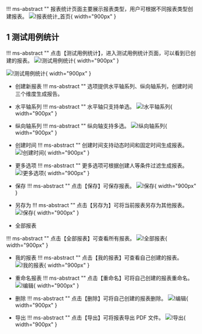 !!! ms-abstract ""
    报表统计页面主要展示报表类型，用户可根据不同报表类型创建报表。
![!报表统计_首页](../../img/report_statistics/报表统计_首页.png){ width="900px" }

## 1 测试用例统计
!!! ms-abstract ""
    点击【测试用例统计】，进入测试用例统计页面，可以看到已创建的报表。
![!测试用例统计](../../img/report_statistics/测试用例统计.png){ width="900px" }

![!测试用例统计](../../img/report_statistics/测试用例统计_1.png){ width="900px" }

- 创建新报表
!!! ms-abstract ""
    选项提供水平轴系列、纵向轴系列，创建时间三个维度生成报告。

-  水平轴系列
!!! ms-abstract ""
    水平轴只支持单选。
![!水平轴系列](../../img/report_statistics/水平轴系列.png){ width="900px" }

- 纵向轴系列
!!! ms-abstract ""
    纵向轴支持多选。
![!纵向轴系列](../../img/report_statistics/纵向轴系列.png){ width="900px" }

- 创建时间
!!! ms-abstract ""
    创建时间支持动态时间和固定时间生成报表。
![!创建时间](../../img/report_statistics/创建时间.png){ width="900px" }

- 更多选项
!!! ms-abstract ""
    更多选项可根据创建人等条件过滤生成报表。
![!更多选项](../../img/report_statistics/更多选项.png){ width="900px" }

- 保存
!!! ms-abstract ""
    点击【保存】可保存报表。
![!保存](../../img/report_statistics/保存.png){ width="900px" }

- 另存为
!!! ms-abstract ""
    点击【另存为】可将当前报表另存为其他报表。
![!保存](../../img/report_statistics/另存为.png){ width="900px" }

- 全部报表

!!! ms-abstract ""
    点击【全部报表】可查看所有报表。
![!全部报表](../../img/report_statistics/全部报表.png){ width="900px" }

- 我的报表
!!! ms-abstract ""
    点击【我的报表】可查看自己创建的报表。
![!我的报表](../../img/report_statistics/我的报表.png){ width="900px" }

- 重命名报表
!!! ms-abstract ""
    点击【重命名】可将自己创建的报表重命名。
![!编辑](../../img/report_statistics/编辑.png){ width="900px" }

- 删除
!!! ms-abstract ""
    点击【删除】可将自己创建的报表删除。
![!编辑](../../img/report_statistics/删除.png){ width="900px" }

- 导出
!!! ms-abstract ""
    点击【导出】可将报表导出 PDF 文件。
![!导出](../../img/report_statistics/导出.png){ width="900px" }


